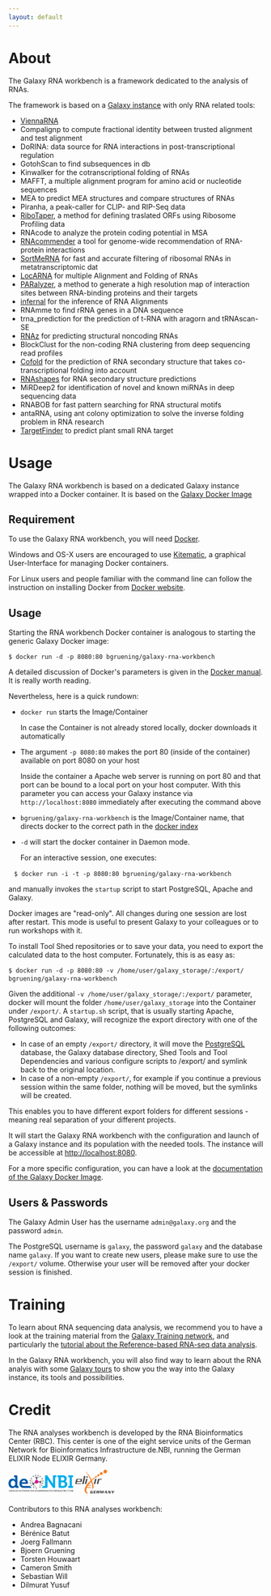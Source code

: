 ```yaml
---
layout: default
---
```


# About

The Galaxy RNA workbench is a framework dedicated to the analysis of RNAs. 

The framework is based on a [Galaxy instance](https://galaxyproject.org/) with only RNA related tools:

- [ViennaRNA](http://www.tbi.univie.ac.at/RNA/)
- Compalignp to compute fractional identity between trusted alignment and test alignment
- DoRINA: data source for RNA interactions in post-transcriptional regulation
- GotohScan to find subsequences in db
- Kinwalker for the cotranscriptional folding of RNAs
- MAFFT, a multiple alignment program for amino acid or nucleotide sequences
- MEA to predict MEA structures and compare structures of RNAs
- Piranha, a peak-caller for CLIP- and RIP-Seq data
- [RiboTaper](https://ohlerlab.mdc-berlin.de/software/RiboTaper_126/), a method for defining traslated ORFs using Ribosome Profiling data
- RNAcode to analyze the protein coding potential in MSA
- [RNAcommender](https://github.com/gianlucacorrado/RNAcommender) a tool for genome-wide recommendation of RNA-protein interactions
- [SortMeRNA](http://bioinfo.lifl.fr/RNA/sortmerna/) for fast and accurate filtering of ribosomal RNAs in metatranscriptomic dat
- [LocARNA](http://www.bioinf.uni-freiburg.de/Software/LocARNA/) for multiple Alignment and Folding of RNAs
- [PARalyzer](https://ohlerlab.mdc-berlin.de/software/PARalyzer_85/), a method to generate a high resolution map of interaction sites between RNA-binding proteins and their targets
- [infernal](http://infernal.janelia.org/) for the inference of RNA Alignments
- RNAmme to find rRNA genes in a DNA sequence
- trna_prediction for the prediction of t-RNA with aragorn and tRNAscan-SE
- [RNAz](https://www.tbi.univie.ac.at/~wash/RNAz/) for predicting structural noncoding RNAs
- BlockClust for the non-coding RNA clustering from deep sequencing read profiles
- [Cofold](http://www.e-rna.org/cofold/) for the prediction of RNA secondary structure that takes co-transcriptional folding into account
- [RNAshapes](http://bibiserv.techfak.uni-bielefeld.de/rnashapes/) for RNA secondary structure predictions
- MiRDeep2 for identification of novel and known miRNAs in deep sequencing data
- RNABOB for fast pattern searching for RNA structural motifs
- antaRNA, using ant colony optimization to solve the inverse folding problem in RNA research
- [TargetFinder](https://github.com/carringtonlab/TargetFinder.git) to predict plant small RNA target

# Usage

The Galaxy RNA workbench is based on a dedicated Galaxy instance wrapped into a Docker container. It is based on the [Galaxy Docker Image](http://bgruening.github.io/docker-galaxy-stable/)

## Requirement

To use the Galaxy RNA workbench, you will need [Docker](https://www.docker.com/products/overview#h_installation). 

Windows and OS-X users are encouraged to use [Kitematic](https://github.com/bgruening/galaxy-rna-workbench/blob/master/howto_kitematic.md), a graphical User-Interface for managing Docker containers.

For Linux users and people familiar with the command line can follow the instruction on installing Docker from [Docker website](https://docs.docker.com/installation).

## Usage

Starting the RNA workbench Docker container is analogous to starting the generic Galaxy Docker image: 

```
$ docker run -d -p 8080:80 bgruening/galaxy-rna-workbench
```

A detailed discussion of Docker's parameters is given in the [Docker manual](http://docs.docker.io/). It is really worth reading.

Nevertheless, here is a quick rundown: 

- `docker run` starts the Image/Container

   In case the Container is not already stored locally, docker downloads it automatically
   
- The argument `-p 8080:80` makes the port 80 (inside of the container) available on port 8080 on your host

    Inside the container a Apache web server is running on port 80 and that port can be bound to a local port on your host computer. 
    With this parameter you can access your Galaxy instance via `http://localhost:8080` immediately after executing the command above
    
- `bgruening/galaxy-rna-workbench` is the Image/Container name, that directs docker to the correct path in the [docker index](https://index.docker.io/u/bgruening/galaxy-rna-workbench/)
- `-d` will start the docker container in Daemon mode. 

  For an interactive session, one executes:

  ```
  $ docker run -i -t -p 8080:80 bgruening/galaxy-rna-workbench
  ```

  and manually invokes the `startup` script to start PostgreSQL, Apache and Galaxy.

Docker images are "read-only". All changes during one session are lost after restart. This mode is useful to present Galaxy to your colleagues or to run workshops with it. 

To install Tool Shed repositories or to save your data, you need to export the calculated data to the host computer. Fortunately, this is as easy as:

```
$ docker run -d -p 8080:80 -v /home/user/galaxy_storage/:/export/ bgruening/galaxy-rna-workbench
```

Given the additional `-v /home/user/galaxy_storage/:/export/` parameter, docker will mount the folder `/home/user/galaxy_storage` into the Container under `/export/`. A `startup.sh` script, that is usually starting Apache, PostgreSQL and Galaxy, will recognize the export directory with one of the following outcomes:

  - In case of an empty `/export/` directory, it will move the [PostgreSQL](http://www.postgresql.org/) database, the Galaxy database directory, Shed Tools and Tool Dependencies and various configure scripts to /export/ and symlink back to the original location.
  - In case of a non-empty `/export/`, for example if you continue a previous session within the same folder, nothing will be moved, but the symlinks will be created.

This enables you to have different export folders for different sessions - meaning real separation of your different projects.

It will start the Galaxy RNA workbench with the configuration and launch of a Galaxy instance and its population with the needed tools. The instance will be accessible at [http://localhost:8080](http://localhost:8080).

For a more specific configuration, you can have a look at the [documentation of the Galaxy Docker Image](http://bgruening.github.io/docker-galaxy-stable/).

## Users & Passwords

The Galaxy Admin User has the username `admin@galaxy.org` and the password `admin`.

The PostgreSQL username is `galaxy`, the password `galaxy` and the database name `galaxy`.
If you want to create new users, please make sure to use the `/export/` volume. Otherwise your user will be removed after your docker session is finished.

# Training

To learn about RNA sequencing data analysis, we recommend you to have a look at the training material from the [Galaxy Training network](http://bgruening.github.io/training-material/RNA-Seq/), and particularly the [tutorial about the Reference-based RNA-seq data analysis](http://bgruening.github.io/training-material//RNA-Seq/tutorials/ref_based).

In the Galaxy RNA workbench, you will also find way to learn about the RNA analyis with some [Galaxy tours](https://github.com/galaxyproject/galaxy-tours) to show you the way into the Galaxy instance, its tools and possibilities.


# Credit

The RNA analyses workbench is developed by the RNA Bioinformatics Center (RBC). This center is one of the eight service units of the German Network for Bioinformatics Infrastructure de.NBI, running the German ELIXIR Node ELIXIR Germany.

<img src="assets/img/deNBI_logo.jpg" height="35px" alt="de.NBI" valign="middle"> <img src="assets/img/elixir_germany.png" height="55px" alt="ELIXIR Germany" valign="middle">

Contributors to this RNA analyses workbench:

 - Andrea Bagnacani
 - Bérénice Batut
 - Joerg Fallmann
 - Bjoern Gruening
 - Torsten Houwaart
 - Cameron Smith
 - Sebastian Will
 - Dilmurat Yusuf
